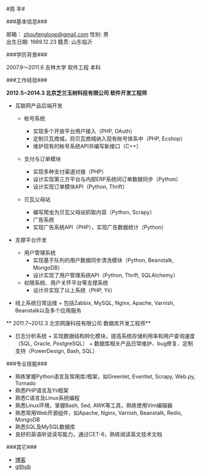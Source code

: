 #周 丰#

###基本信息###

邮箱： zhoufengloop@gmail.com
性别:  男                                               
出生日期:  1989.12.23
籍贯: 山东临沂                                        


###学历背景###   

2007.9～2011.6   吉林大学   软件工程  本科


###工作经验###

**2012.5~2014.3       北京芝兰玉树科技有限公司    软件开发工程师**

+   互联网产品后端开发
    +   帐号系统
        +   实现多个开放平台用户接入（PHP, OAuth）
        +   定制贝瓦商城，将贝瓦商城纳入现有帐号体系中（PHP, Ecshop）
        +   维护现有的帐号系统API并编写新接口（C++）

    +   支付与订单模块
        +   实现多种支付渠道对接（PHP）
        +   设计实现第三方平台与内部ERP系统间订单数据同步（Python）
        +   设计实现订单模块API（Python, Thrift）
    +   贝瓦父母站
        +   编写爬虫为贝瓦父母站抓取内容（Python, Scrapy）
        +   广告系统
        +   实现广告系统API（PHP），实现广告数据统计（Python）

+   支撑平台开发
    +   用户管理系统
        +   实现基于队列的用户数据同步清洗模块（Python, Beanstalk, MongoDB）
        +   设计实现了用户管理系统API（Python, Thrift, SQLAlchemy）
    +   权限系统、用户关怀平台等支撑系统
        +   设计并实现了以上系统（PHP, Yii）
+   线上系统日常运维
        +   包括Zabbix, MySQL, Nginx, Apache, Varnish, Beanstalk以及多个应用服务

** 2011.7~2012.3  北京网康科技有限公司    数据库开发工程师**
+   日志分析系统
        +   实现数据结构转化模块，提高系统存储利用率和用户查询速度（SQL, Oracle, PostgreSQL）
        +   数据库相关产品日常维护、bug修复、定制支持（PowerDesign, Bash, SQL）


###专业技能###

+   熟练掌握Python语言及常用库/框架，如Greenlet, Eventlet, Scrapy, Web.py, Tornado
+   熟悉PHP语言及Yii框架
+   熟悉C语言及Linux系统编程
+   熟悉Linux环境，掌握Bash, Sed, AWK等工具，熟练使用Vim编辑器
+   熟悉常用Web开源组件，如Apache, Nginx, Varnish, Beanstalk, Redis, MongoDB
+   熟悉SQL及MySQL数据库
+   良好的英语听说读写能力，通过CET-6，熟练阅读英文技术文档


###其它###

+   [博客](http://zhoufeng1989.github.io)     
+   [github](https://github.com/zhoufeng1989)
